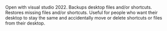 Open with visual studio 2022. Backups desktop files and/or shortcuts. Restores missing files and/or shortcuts. Useful for people who want their desktop to stay the same and accidentally move or delete shortcuts or files from their desktop.
